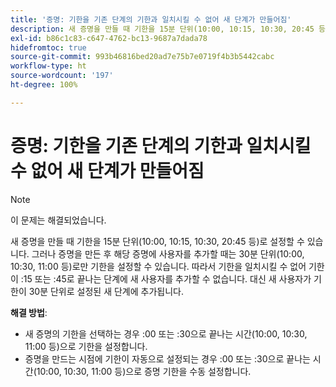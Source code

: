 ```yaml
---
title: '증명: 기한을 기존 단계의 기한과 일치시킬 수 없어 새 단계가 만들어짐'
description: 새 증명을 만들 때 기한을 15분 단위(10:00, 10:15, 10:30, 20:45 등)로 설정할 수 있습니다. 그러나 증명을 만든 후 해당 증명에 사용자를 추가할 때는 30분 단위(10:00, 10:30, 11:00 등)로만 기한을 설정할 수 있습니다.
exl-id: b86c1c83-c647-4762-bc13-9687a7dada78
hidefromtoc: true
source-git-commit: 993b46816bed20ad7e75b7e0719f4b3b5442cabc
workflow-type: ht
source-wordcount: '197'
ht-degree: 100%

---
```


# 증명: 기한을 기존 단계의 기한과 일치시킬 수 없어 새 단계가 만들어짐

>[!NOTE]
>
>이 문제는 해결되었습니다.

새 증명을 만들 때 기한을 15분 단위(10:00, 10:15, 10:30, 20:45 등)로 설정할 수 있습니다. 그러나 증명을 만든 후 해당 증명에 사용자를 추가할 때는 30분 단위(10:00, 10:30, 11:00 등)로만 기한을 설정할 수 있습니다. 따라서 기한을 일치시킬 수 없어 기한이 :15 또는 :45로 끝나는 단계에 새 사용자를 추가할 수 없습니다. 대신 새 사용자가 기한이 30분 단위로 설정된 새 단계에 추가됩니다.

**해결 방법**:

* 새 증명의 기한을 선택하는 경우 :00 또는 :30으로 끝나는 시간(10:00, 10:30, 11:00 등)으로 기한을 설정합니다.
* 증명을 만드는 시점에 기한이 자동으로 설정되는 경우 :00 또는 :30으로 끝나는 시간(10:00, 10:30, 11:00 등)으로 증명 기한을 수동 설정합니다.
